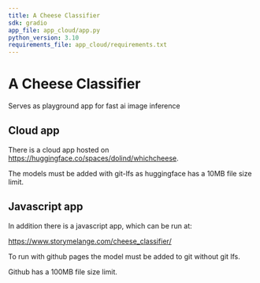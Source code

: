 ```yaml
---
title: A Cheese Classifier
sdk: gradio
app_file: app_cloud/app.py
python_version: 3.10
requirements_file: app_cloud/requirements.txt
---
```



# A Cheese Classifier


Serves as playground app for fast ai image inference


## Cloud app
There is a cloud app hosted on  https://huggingface.co/spaces/dolind/whichcheese.

The models must be added with git-lfs as huggingface has a 10MB file size limit.

## Javascript app
In addition there is a javascript app, which can be run at:

https://www.storymelange.com/cheese_classifier/


To run with github pages the model must be added to git without git lfs.

Github has a 100MB file size limit.